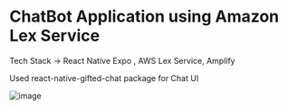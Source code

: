 # ChatBot Application using Amazon Lex Service

Tech Stack -> React Native Expo , AWS Lex Service, Amplify

Used react-native-gifted-chat package for Chat UI

![image](https://user-images.githubusercontent.com/97849725/213675380-c2f2f049-c8bd-4b6f-bf9c-e2d839782e25.png)
